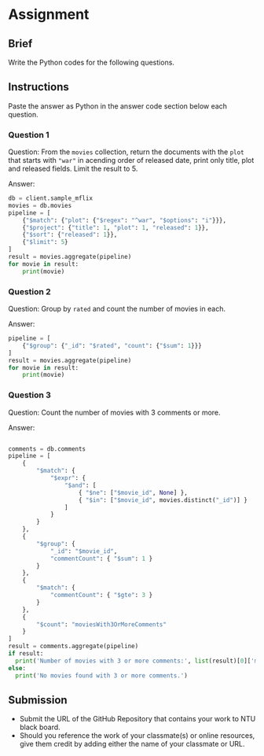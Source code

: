 # Assignment

## Brief

Write the Python codes for the following questions.

## Instructions

Paste the answer as Python in the answer code section below each question.

### Question 1

Question: From the `movies` collection, return the documents with the `plot` that starts with `"war"` in acending order of released date, print only title, plot and released fields. Limit the result to 5.

Answer:

```python
db = client.sample_mflix
movies = db.movies
pipeline = [
    {"$match": {"plot": {"$regex": "^war", "$options": "i"}}},
    {"$project": {"title": 1, "plot": 1, "released": 1}},
    {"$sort": {"released": 1}},
    {"$limit": 5}
]
result = movies.aggregate(pipeline)
for movie in result:
    print(movie)
```

### Question 2

Question: Group by `rated` and count the number of movies in each.

Answer:

```python
pipeline = [
    {"$group": {"_id": "$rated", "count": {"$sum": 1}}}
]
result = movies.aggregate(pipeline)
for movie in result:
    print(movie)
```

### Question 3

Question: Count the number of movies with 3 comments or more.

Answer:

```python

comments = db.comments
pipeline = [
    {
        "$match": {
            "$expr": {
                "$and": [
                    { "$ne": ["$movie_id", None] },
                    { "$in": ["$movie_id", movies.distinct("_id")] }
                ]
            }
        }
    },
    {
        "$group": {
            "_id": "$movie_id",
            "commentCount": { "$sum": 1 }
        }
    },
    {
        "$match": {
            "commentCount": { "$gte": 3 }
        }
    },
    {
        "$count": "moviesWith3OrMoreComments"
    }
]
result = comments.aggregate(pipeline)
if result:
  print('Number of movies with 3 or more comments:', list(result)[0]['moviesWith3OrMoreComments'])
else:
  print('No movies found with 3 or more comments.')
```

## Submission

- Submit the URL of the GitHub Repository that contains your work to NTU black board.
- Should you reference the work of your classmate(s) or online resources, give them credit by adding either the name of your classmate or URL.
